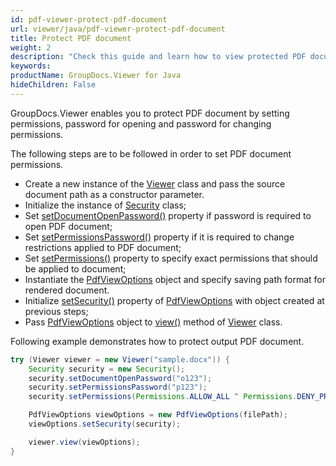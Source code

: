 ```yaml
---
id: pdf-viewer-protect-pdf-document
url: viewer/java/pdf-viewer-protect-pdf-document
title: Protect PDF document
weight: 2
description: "Check this guide and learn how to view protected PDF documents inside your Java application using PDF Viewer by GroupDocs."
keywords: 
productName: GroupDocs.Viewer for Java
hideChildren: False
---
```

GroupDocs.Viewer enables you to protect PDF document by setting permissions, password for opening and password for changing permissions.

The following steps are to be followed in order to set PDF document permissions.

* Create a new instance of the [Viewer](https://reference.groupdocs.com/viewer/java/com.groupdocs.viewer/Viewer) class and pass the source document path as a constructor parameter.
* Initialize the instance of [Security](https://reference.groupdocs.com/viewer/java/com.groupdocs.viewer.options/Security) class;
* Set [setDocumentOpenPassword()](https://reference.groupdocs.com/viewer/java/com.groupdocs.viewer.options/Security#setDocumentOpenPassword(java.lang.String)) property if password is required to open PDF document;
* Set [setPermissionsPassword()](https://reference.groupdocs.com/viewer/java/com.groupdocs.viewer.options/Security#setPermissionsPassword(java.lang.String)) property if it is required to change restrictions applied to PDF document; 
* Set [setPermissions()](https://reference.groupdocs.com/viewer/java/com.groupdocs.viewer.options/Security#setPermissions(int)) property to specify exact permissions that should be applied to document;
* Instantiate the [PdfViewOptions](https://reference.groupdocs.com/viewer/java/com.groupdocs.viewer.options/PdfViewOptions) object and specify saving path format for rendered document.
* Initialize [setSecurity()](https://reference.groupdocs.com/viewer/java/com.groupdocs.viewer.options/PdfViewOptions#setSecurity(com.groupdocs.viewer.options.Security)) property of [PdfViewOptions](https://reference.groupdocs.com/viewer/java/com.groupdocs.viewer.options/PdfViewOptions) with object created at previous steps;
* Pass [PdfViewOptions](https://reference.groupdocs.com/viewer/java/com.groupdocs.viewer.options/PdfViewOptions) object to [view()](https://reference.groupdocs.com/viewer/java/com.groupdocs.viewer/Viewer#view(com.groupdocs.viewer.options.ViewOptions)) method of [Viewer](https://reference.groupdocs.com/viewer/java/com.groupdocs.viewer/Viewer) class.

Following example demonstrates how to protect output PDF document.

```java
try (Viewer viewer = new Viewer("sample.docx")) {
    Security security = new Security();
    security.setDocumentOpenPassword("o123");
    security.setPermissionsPassword("p123");
    security.setPermissions(Permissions.ALLOW_ALL ^ Permissions.DENY_PRINTING);

    PdfViewOptions viewOptions = new PdfViewOptions(filePath);
    viewOptions.setSecurity(security);

    viewer.view(viewOptions);
}
```

